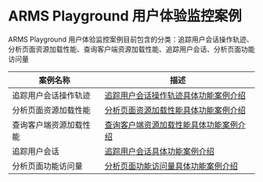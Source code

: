 # ARMS Playground 用户体验监控案例 

ARMS Playground 用户体验监控案例目前包含的分类：追踪用户会话操作轨迹、分析页面资源加载性能、查询客户端资源加载性能、追踪用户会话、分析页面功能访问量

| 案例名称 | 描述 |
| -- | -- |
| 追踪用户会话操作轨迹     | [追踪用户会话操作轨迹具体功能案例介绍](./operationTrajectory.md)|
| 分析页面资源加载性能 | [分析页面资源加载性能具体功能案例介绍](./analysisPerformance.md)|
  | 查询客户端资源加载性能| [查询客户端资源加载性能具体功能案例介绍](./searchPerformance.md)|
  | 追踪用户会话| [追踪用户会话具体功能案例介绍](./trackUsers.md)|
  | 分析页面功能访问量| [分析页面功能访问量具体功能案例介绍](./Analysisfunction.md)|
